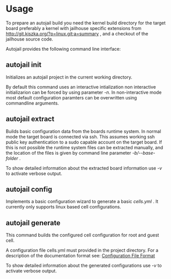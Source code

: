 # Usage

To prepare an autojail build you need the kernel build directory for the target board preferably a kernel with jailhouse specific extensions
from http://git.kiszka.org/?p=linux.git;a=summary , and a checkout of the jailhouse source code.

Autojail provides the following command line interface:

## autojail init

Initializes an autojail project in the current working directory.

By default this command uses an interactive intialization non interactive initializarion can
be forced by using parameter _-n_. In non-interactive mode most default configuration paramters can be overwritten
using commandline arguments.

## autojail extract

Builds basic configuration data from the boards runtime system.
In normal mode the target board is connected via ssh. This assumes working ssh public key authentication
to a sudo capable account on the target board. If this is not possible the runtime system files can be
extracted manually, and the location of the files is given by command line parameter _-b/--base-folder_ .

To show detailed information about the extracted board information use _-v_ to activate verbose output.

## autojail config

Implements a basic configuration wizard to generate a basic _cells.yml_ . 
It currently only supports linux based cell configurations. 

## autojail generate

This command builds the configured cell configuration for root and guest cell.

A configuration file cells.yml must provided in the project directory. For a description
of the documentation format see: [Configuration File Format](config_format.md)

To show detailed information about the generated configurations use _-v_ to activate
verbose output.
